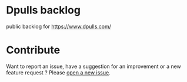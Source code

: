 # Dpulls backlog
public backlog for https://www.dpulls.com/

# Contribute
Want to report an issue, have a suggestion for an improvement or a new feature request ? Please [open a new issue](https://github.com/dpulls/backlog/issues/new).
